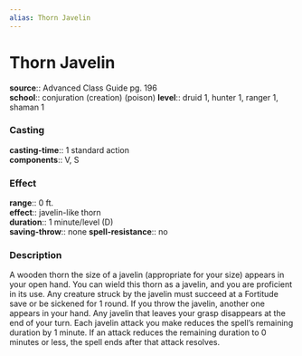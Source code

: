 ```yaml
---
alias: Thorn Javelin
---
```


# Thorn Javelin 

**source**:: Advanced Class Guide pg. 196  
**school**:: conjuration (creation) (poison)
**level**:: druid 1, hunter 1, ranger 1, shaman 1

### Casting 

**casting-time**:: 1 standard action  
**components**:: V, S

### Effect 

**range**:: 0 ft.  
**effect**:: javelin-like thorn  
**duration**:: 1 minute/level (D)  
**saving-throw**:: none
**spell-resistance**:: no

### Description 

A wooden thorn the size of a javelin (appropriate for your size) appears in your open hand. You can wield this thorn as a javelin, and you are proficient in its use. Any creature struck by the javelin must succeed at a Fortitude save or be sickened for 1 round. If you throw the javelin, another one appears in your hand. Any javelin that leaves your grasp disappears at the end of your turn. Each javelin attack you make reduces the spell’s remaining duration by 1 minute. If an attack reduces the remaining duration to 0 minutes or less, the spell ends after that attack resolves.
